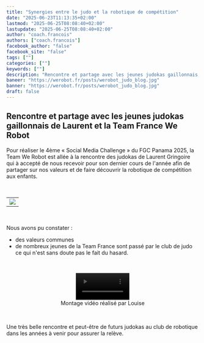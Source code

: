 ```yaml
---
title: "Synergies entre le judo et la robotique de compétition"
date: "2025-06-23T11:13:35+02:00"
lastmod: "2025-06-25T08:08:40+02:00"
lastupdate: "2025-06-25T08:08:40+02:00"
author: "coach.francois"
authors: ["coach.francois"]
facebook_author: "false"
facebook_site: "false"
tags: [""]
categories: [""]
keywords: [""]
description: "Rencontre et partage avec les jeunes judokas gaillonnais de Laurent et la Team France We Robot"
baneer: "https://werobot.fr/posts/werobot_judo_blog.jpg"
banner: "https://werobot.fr/posts/werobot_judo_blog.jpg"
draft: false
---
```

## Rencontre et partage avec les jeunes judokas gaillonnais de Laurent et la Team France We Robot

Pour réaliser le 4ème « Social Media Challenge » du FGC Panama 2025, la Team We Robot est allée à la rencontre des judokas de Laurent Gringoire qui à accepté de nous recevoir pour son dernier cours de l'année afin de partager sur nos valeurs et de faire découvrir la robotique de compétition aux enfants.

<br>
<center>
<table width="40%">
<tr>
<td><img src="https://werobot.fr/posts/werobot_judo_challenge4.jpg"></td>
</tr>
</table>
</center>
<br>

Nous avons pu constater :

 - des valeurs communes
 - de nombreux jeunes de la Team France sont passé par le club de judo ce qui n'est sans doute pas le fait du hasard.

<br>
<center>
<figure>
<video width="33%" controls>
<source src="https://werobot.fr/posts/werobot_judo.mp4">

</video>
<figcaption>Montage vidéo réalisé par Louise</figcaption>
</figure>
</center>
<br>

Une très belle rencontre et peut-être de futurs judokas au club de robotique dans les années à venir pour assurer la relève.

















